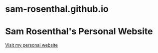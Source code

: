 # sam-rosenthal.github.io
<h1> Sam Rosenthal's Personal Website </h1>
<a href= "https://sam-rosenthal.github.io"> Visit my personal website </a>

